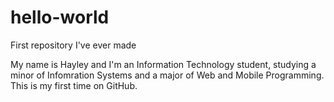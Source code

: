 # hello-world
First repository I've ever made

My name is Hayley and I'm an Information Technology student, studying a minor of Infomration Systems and a major of Web and Mobile Programming. This is my first time on GitHub.
